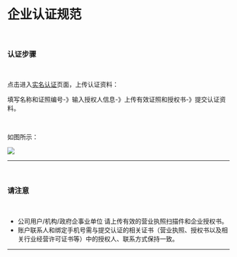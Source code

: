 # 企业认证规范

<br>

### **认证步骤**

<br>

点击进入[实名认证](https://www.mysubmail.com/console/account/verify)页面，上传认证资料：

填写名称和证照编号-》输入授权人信息-》上传有效证照和授权书-》提交认证资料。

<br>

如图所示：

![](https://libraries.mysubmail.com/public/99040a5a4bb73c0f8ab0495dae84a27f/images/67c3261495a5b02f715bb7c20a1bfda8.png)

------

<br>

### **请注意**

<br>

- 公司用户/机构/政府企事业单位 请上传有效的营业执照扫描件和企业授权书。
- 账户联系人和绑定手机号需与提交认证的相关证书（营业执照、授权书以及相关行业经营许可证书等）中的授权人、联系方式保持一致。

------